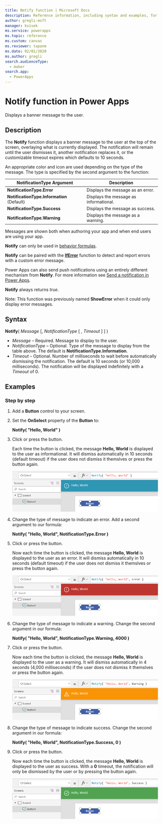 ```yaml
---
title: Notify function | Microsoft Docs
description: Reference information, including syntax and examples, for the Notify function in Power Apps
author: gregli-msft
manager: kvivek
ms.service: powerapps
ms.topic: reference
ms.custom: canvas
ms.reviewer: tapanm
ms.date: 02/01/2020
ms.author: gregli
search.audienceType: 
  - maker
search.app: 
  - PowerApps
---
```

# Notify function in Power Apps
Displays a banner message to the user.

## Description
The **Notify** function displays a banner message to the user at the top of the screen, overlaying what is currently displayed.  The notification will remain until the user dismisses it, another notification replaces it, or the customizable timeout expires which defaults to 10 seconds.

An appropriate color and icon are used depending on the type of the message.   The type is specified by the second argument to the function:

| NotificationType Argument | Description |
| --- | --- |
| **NotificationType.Error** | Displays the message as an error. |
| **NotificationType.Information** (Default) | Displays the message as informational.  |
| **NotificationType.Success** | Displays the message as success. |
| **NotificationType.Warning** | Displays the message as a warning. |

Messages are shown both when authoring your app and when end users are using your app.

**Notify** can only be used in [behavior formulas](../working-with-formulas-in-depth.md).

**Notify** can be paired with the [**IfError**](function-iferror.md) function to detect and report errors with a custom error message.

Power Apps can also send push notifications using an entirely different mechanism from **Notify**.  For more information see [Send a notification in Power Apps](../add-notifications.md).

**Notify** always returns *true*.

Note: This function was previously named **ShowError** when it could only display error messages.

## Syntax
**Notify**( *Message* [, *NotificationType* [ , *Timeout* ] ] )

* *Message* – Required.  Message to display to the user.
* *NotificationType* – Optional.  Type of the message to display from the table above.  The default is **NotificationType.Information**.  
* *Timeout* – Optional.  Number of milliseconds to wait before automatically dismissing the notification.  The default is 10 seconds (or 10,000 milliseconds).  The notification will be displayed indefinitely with a *Timeout* of 0.

## Examples

### Step by step

1. Add a **Button** control to your screen.

2. Set the **OnSelect** property of the **Button** to:

	**Notify( "Hello, World" )**

3. Click or press the button.  

	Each time the button is clicked, the message **Hello, World** is displayed to the user as informational.  It will dismiss automatically in 10 seconds (default timeout) if the user does not dismiss it themslves or press the button again.

	![In the authoring environment, showing Button.OnSelect calling Notify and displaying the resulting Hello, World message as a blue banner message for the user](media/function-showerror/hello-world.png)

4. Change the type of message to indicate an error.  Add a second argument to our formula:

	**Notify( "Hello, World", NotificationType.Error )**

5. Click or press the button.

	Now each time the button is clicked, the message **Hello, World** is displayed to the user as an error.  It will dismiss automatically in 10 seconds (default timeout) if the user does not dismiss it themslves or press the button again.

	![In the authoring environment, showing Button.OnSelect calling Notify and displaying the resulting Hello, World message as a red banner message for the user](media/function-showerror/hello-world-error.png)

4. Change the type of message to indicate a warning.  Change the second argument in our formula:

	**Notify( "Hello, World", NotificationType.Warning, 4000 )**

5. Click or press the button.

	Now each time the button is clicked, the message **Hello, World** is displayed to the user as a warning.  It will dismiss automatically in 4 seconds (4,000 milliseconds) if the user does not dismiss it themslves or press the button again.

	![In the authoring environment, showing Button.OnSelect calling Notify and displaying the resulting Hello, World message as an orange banner message for the user](media/function-showerror/hello-world-warning.png)

4. Change the type of message to indicate success.  Change the second argument in our formula:

	**Notify( "Hello, World", NotificationType.Success, 0 )**

5. Click or press the button.

	Now each time the button is clicked, the message **Hello, World** is displayed to the user as success.  With a **0** timeout, the notification will only be dismissed by the user or by pressing the button again.

	![In the authoring environment, showing Button.OnSelect calling Notify and displaying the resulting Hello, World message as a green banner message for the user](media/function-showerror/hello-world-success.png)
